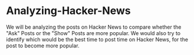 # Analyzing-Hacker-News
We will be analyzing the posts on Hacker News to compare whether the "Ask" Posts or the "Show" Posts are more popular. We would also try to identify which would be the best time to post time on Hacker News, for the post to become more popular.
